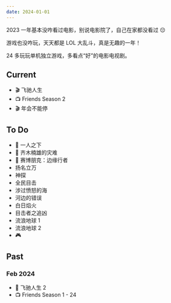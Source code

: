 ```yaml
---
date: 2024-01-01
---
```


2023 一年基本没咋看过电影，别说电影院了，自己在家都没看过 😔 

游戏也没咋玩，天天都是 LOL 大乱斗，真是无趣的一年！

24 多玩玩单机独立游戏，多看点“好”的电影电视剧。

## Current

- 🎬 飞驰人生
- 📺 Friends Season 2
- 🎬 年会不能停

## To Do

- 🎨 一人之下
- 🎨 齐木楠雄的灾难
- 🎨 赛博朋克：边缘行者
- 扬名立万
- 神探
- 全民目击
- 涉过愤怒的海
- 河边的错误
- 白日焰火
- 目击者之追凶
- 流浪地球 1
- 流浪地球 2
- 🎮 


## Past

### Feb 2024

- 🎦 飞驰人生 2
- 📺 Friends Season 1 - 24
